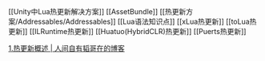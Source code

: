 [[Unity中Lua热更新解决方案]]
[[AssetBundle]]
[[热更新方案/Addressables/Addressables]]
[[Lua语法知识点]]
[[xLua热更新]]
[[toLua热更新]]
[[ILRuntime热更新]]
[[Huatuo(HybridCLR)热更新]]
[[Puerts热更新]]

[1.热更新概述 | 人间自有韬哥在的博客](https://linwentao785293209.github.io/2024/04/01/%E7%83%AD%E6%9B%B4%E6%96%B0/%E7%83%AD%E6%9B%B4%E6%96%B0%E6%A6%82%E8%BF%B0/01.%E7%83%AD%E6%9B%B4%E6%96%B0%E6%A6%82%E8%BF%B0/1.%E6%A6%82%E8%BF%B0/)